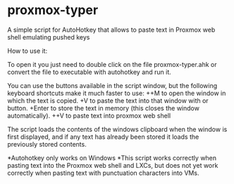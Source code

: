 # proxmox-typer
A simple script for AutoHotkey that allows to paste text in Proxmox web shell emulating pushed keys

How to use it: 

To open it you just need to double click on the file proxmox-typer.ahk or convert the file to executable with autohotkey and run it.

You can use the buttons available in the script window, but the following keyboard shortcuts make it much faster to use:
<Ctrl>+<Shift>+M to open the window in which the text is copied. 
<Ctrl>+V to paste the text into that window with or button.
<Ctrl>+Enter to store the text in memory (this closes the window automatically).
<Ctrl>+<Shift>+V to paste text into proxmox web shell 


The script loads the contents of the windows clipboard when the window is first displayed, and if any text has already been stored it loads the previously stored contents.

*Autohotkey only works on Windows
*This script works correctly when pasting text into the Proxmox web shell and LXCs, but does not yet work correctly when pasting text with punctuation characters into VMs.
